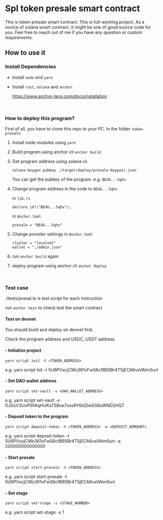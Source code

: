 # Spl token presale smart contract
This is token presale smart contract. This is full-working project. As a novice of solana smart contract, it might be one of good source code for you. Feel free to reach out of me if you have any question or custom requirements.

## How to use it

### Install Dependencies

- Install `node` and `yarn`

- Install `rust`, `solana` and `anchor`

    https://www.anchor-lang.com/docs/installation
<br/>

### How to deploy this program?

First of all, you have to clone this repo to your PC.
In the folder `token-presale`

1. Install node modules using `yarn`

2. Build program using anchor cli `anchor build`

3. Get program address using solana cli.

    `solana-keygen pubkey ./target/deploy/presale-keypair.json`
   
   You can get the pubkey of the program. e.g. `BE4G...5qhv`

4. Change program address in the code to `BE4G...5qhv`

   in `lib.rs`
   ```
   declare_id!("BE4G...5qhv");
   ```
   in `Anchor.toml`
   ```
   presale = "BE4G...5qhv"
   ```

5. Change provider settings in `Anchor.toml`
   ```
   cluster = "localnet"
   wallet = "./admin.json"
   ```

6. run `anchor build` again

7. deploy program using anchor cli `anchor deploy`
<br/>

### Test case

./tests/presal.ts is test script for each instruction


run `anchor test` to check test the smart contract

#### Test on devnet

You should build and deploy on devnet first.

Check the program address and USDC, USDT address.

#### - Initialize project

`yarn script init -t <TOKEN_ADDRESS>`

e.g. yarn script init -t 5U6PVxcjCWo361vFwS6cfB65Br4T5jECA6vsVAtm5urt

#### - Set DAO wallet address

`yarn script set-vault -v <DAO_WALLET_ADDRESS>`

e.g. yarn script set-vault -v DJDcV3UxP55KqHUKsTSBve7xssRYtbQ5eSG8uWND2HQ7

#### - Deposit token to the program

`yarn script deposit-token -t <TOKEN_ADDRESS> -a <DEPOSIT_ADMOUNT>`

e.g. yarn script deposit-token -t 5U6PVxcjCWo361vFwS6cfB65Br4T5jECA6vsVAtm5urt -a 200000000000000


#### - Start presale

`yarn script start-presale -t <TOKEN_ADDRESS>`

e.g. yarn script start-presale -t 5U6PVxcjCWo361vFwS6cfB65Br4T5jECA6vsVAtm5urt

#### - Set stage

`yarn script set-stage -s <STAGE_NUMBER>`

e.g. yarn script set-stage -s 1

